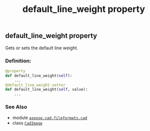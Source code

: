 ﻿---
title: default_line_weight property
second_title: Aspose.CAD for Python via .NET API References
description: 
type: docs
weight: 250
url: /python-net/aspose.cad.fileformats.cad/cadimage/default_line_weight/
is_root: false
---

## default_line_weight property


Gets or sets the default line weight.
### Definition:
```python
@property
def default_line_weight(self):
    ...
@default_line_weight.setter
def default_line_weight(self, value):
    ...
```

### See Also
* module [`aspose.cad.fileformats.cad`](../../)
* class [`CadImage`](/cad/python-net/aspose.cad.fileformats.cad/cadimage)
